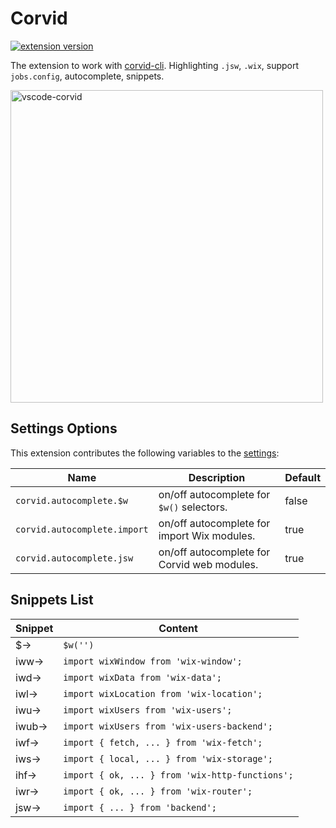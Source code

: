 # Corvid

[![extension version](https://vsmarketplacebadge.apphb.com/version/shoonia.vscode-corvid.svg)](https://marketplace.visualstudio.com/items?itemName=shoonia.vscode-corvid)

The extension to work with [corvid-cli](https://github.com/wix-incubator/corvid). Highlighting `.jsw`, `.wix`, support `jobs.config`, autocomplete, snippets.

<img src="https://raw.githubusercontent.com/shoonia/vscode-corvid/master/icons/exemple-1.png" alt="vscode-corvid" width="500" />

## Settings Options
This extension contributes the following variables to the [settings](https://code.visualstudio.com/docs/getstarted/settings):

| Name                         | Description                                 | Default
| ---------------------------  | ------------------------------------------- | ------- |
| `corvid.autocomplete.$w`     | on/off autocomplete for `$w()` selectors.   | false
| `corvid.autocomplete.import` | on/off autocomplete for import Wix modules. | true
| `corvid.autocomplete.jsw`    | on/off autocomplete for Corvid web modules. | true

## Snippets List

| Snippet | Content
| ------- | --------------------------------------------- |
| $→      | `$w('')`
| iww→    | `import wixWindow from 'wix-window';`
| iwd→    | `import wixData from 'wix-data';`
| iwl→    | `import wixLocation from 'wix-location';`
| iwu→    | `import wixUsers from 'wix-users';`
| iwub→   | `import wixUsers from 'wix-users-backend';`
| iwf→    | `import { fetch, ... } from 'wix-fetch';`
| iws→    | `import { local, ... } from 'wix-storage';`
| ihf→    | `import { ok, ... } from 'wix-http-functions';`
| iwr→    | `import { ok, ... } from 'wix-router';`
| jsw→    | `import { ... } from 'backend';`
